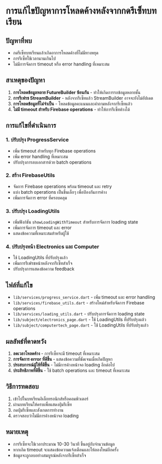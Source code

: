 # การแก้ไขปัญหาการโหลดค้างหลังจากกดรีเซ็ทบทเรียน

## ปัญหาที่พบ
- กดรีเซ็ทบทเรียนแล้วเกิดอาการโหลดค้างที่ไม่มีทางหยุด
- การรีเซ็ทใช้เวลานานเกินไป
- ไม่มีการจัดการ timeout หรือ error handling ที่เหมาะสม

## สาเหตุของปัญหา
1. **การโหลดข้อมูลหลาย FutureBuilder ซ้อนกัน** - ทำให้เกิดการรอข้อมูลหลายชั้น
2. **การรีเฟรช StreamBuilder** - หลังจากรีเซ็ทแล้ว StreamBuilder อาจจะยังไม่อัปเดต
3. **การโหลดข้อมูลที่ไม่จำเป็น** - โหลดข้อมูลคะแนนและคำถามหลังจากรีเซ็ทแล้ว
4. **ไม่มี timeout สำหรับ Firebase operations** - ทำให้การรีเซ็ทค้างได้

## การแก้ไขที่ดำเนินการ

### 1. ปรับปรุง ProgressService
- เพิ่ม timeout สำหรับทุก Firebase operations
- เพิ่ม error handling ที่เหมาะสม
- ปรับปรุงการลบเอกสารด้วย batch operations

### 2. สร้าง FirebaseUtils
- จัดการ Firebase operations พร้อม timeout และ retry
- แบ่ง batch operations เป็นชิ้นเล็กๆ เพื่อป้องกันการค้าง
- เพิ่มการจัดการ error ที่ครอบคลุม

### 3. ปรับปรุง LoadingUtils
- เพิ่มฟังก์ชัน `showLoadingWithTimeout` สำหรับการจัดการ loading state
- เพิ่มการจัดการ timeout และ error
- แสดงข้อความที่เหมาะสมสำหรับผู้ใช้

### 4. ปรับปรุงหน้า Electronics และ Computer
- ใช้ LoadingUtils ที่ปรับปรุงแล้ว
- เพิ่มการรีเฟรชหน้าหลังจากรีเซ็ทสำเร็จ
- ปรับปรุงการแสดงข้อความ feedback

## ไฟล์ที่แก้ไข
- `lib/services/progress_service.dart` - เพิ่ม timeout และ error handling
- `lib/services/firebase_utils.dart` - สร้างใหม่สำหรับจัดการ Firebase operations
- `lib/services/loading_utils.dart` - ปรับปรุงการจัดการ loading state
- `lib/subject/electronics_page.dart` - ใช้ LoadingUtils ที่ปรับปรุงแล้ว
- `lib/subject/computertech_page.dart` - ใช้ LoadingUtils ที่ปรับปรุงแล้ว

## ผลลัพธ์ที่คาดหวัง
1. **ลดเวลาโหลดค้าง** - การรีเซ็ทจะมี timeout ที่เหมาะสม
2. **การจัดการ error ที่ดีขึ้น** - แสดงข้อความที่ชัดเจนเมื่อเกิดปัญหา
3. **ประสบการณ์ผู้ใช้ที่ดีขึ้น** - ไม่มีการค้างหน้าจอ loading อีกต่อไป
4. **ประสิทธิภาพที่ดีขึ้น** - ใช้ batch operations และ timeout ที่เหมาะสม

## วิธีการทดสอบ
1. เข้าไปในบทเรียนอิเล็กทรอนิกส์หรือคอมพิวเตอร์
2. ผ่านบทเรียนให้ครบเพื่อแสดงปุ่มรีเซ็ท
3. กดปุ่มรีเซ็ทและสังเกตการทำงาน
4. ตรวจสอบว่าไม่มีการค้างหน้าจอ loading

## หมายเหตุ
- การรีเซ็ทจะใช้เวลาประมาณ 10-30 วินาที ขึ้นอยู่กับจำนวนข้อมูล
- หากเกิด timeout จะแสดงข้อความแจ้งเตือนและให้ลองใหม่อีกครั้ง
- ข้อมูลจะถูกลบอย่างสมบูรณ์หลังจากรีเซ็ทสำเร็จ
